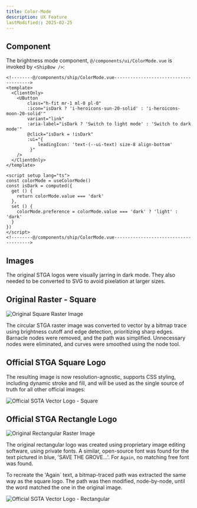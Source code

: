 ```yaml
---
title: Color-Mode
description: UX Feature
lastModified:: 2025-02-25
---
```


## Component

The brightness mode component, `@/components/ui/ColorMode.vue` is invoked by `<ShipBow />`:

```vue
<!--------@/components/ship/ColorMode.vue-------------------------------------->
<template>
  <ClientOnly>
    <UButton
        class="h-fit mr-1 ml-0 pl-0"
        :icon="isDark ? 'i-heroicons-sun-20-solid' : 'i-heroicons-moon-20-solid'"
        variant="link"
        :aria-label="isDark ? 'Switch to light mode' : 'Switch to dark mode'"
        @click="isDark = !isDark"
        :ui="{
            leadingIcon: 'text-(--ui-text) size-8 align-bottom'
         }"
    />
  </ClientOnly>
</template>

<script setup lang="ts">
const colorMode = useColorMode()
const isDark = computed({
  get () {
    return colorMode.value === 'dark'
  },
  set () {
    colorMode.preference = colorMode.value === 'dark' ? 'light' : 'dark'
  }
})
</script>
<!--------@/components/ship/ColorMode.vue-------------------------------------->

```

## Images


The original STGA logos  were visually jarring in dark mode.  They also needed to be converted to SVG to avoid pixelation at larger sizes.  

## Original Raster - Square

![Original Square Raster Image](https://refactor.savethegroveagain.com/images/content/orig-logo-sq.png)

The circular STGA raster image was converted to vector by a bitmap trace using brightness cutoff and edge detection, prioritizing sharp edges. Barnacle nodes were removed, and the path was simplified. Unnecessary nodes were eliminated, and curves were smoothed using the node tool.

## Official STGA Square Logo
The resulting image is now resolution-agnostic,  supports CSS styling, including dynamic stroke and fill, and will be used as the single source of truth for all other official images:

![Official SGTA Vector Logo - Square](https://refactor.savethegroveagain.com/images/content/official-stga-logo-sq.svg)

## Official STGA Rectangle Logo

![Original Rectangular Raster Image](https://refactor.savethegroveagain.com/images/content/orig-logo-rect.PNG)

The original rectangular logo was created using proprietary image editing software, using private fonts.  A similar, open-source font was found for the text pictured in blue, 'SAVE THE GROVE...'.  For `Again`, no matching free font was found. 

To recreate the 'Again` text, a bitmap-traced path was extracted the same way as the square logo.  The path was then modified, node-by-node, until the word matched the one in the original image. 

![Official SGTA Vector Logo - Rectangular](https://refactor.savethegroveagain.com/images/content/official-stga-logo-rect.svg)